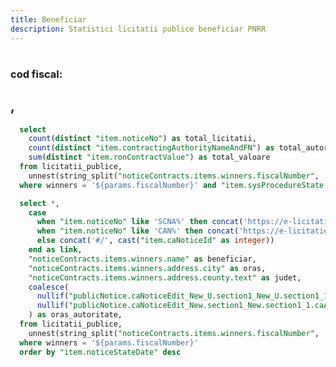```yaml
---
title: Beneficiar
description: Statistici licitatii publice beneficiar PNRR
---
```


# <Value data={licitatii_publice_beneficiar} row=0 column="beneficiar" />
### cod fiscal: <Value data={licitatii_publice_beneficiar} row=0 column="noticeContracts.items.winners.fiscalNumber" />
## <Value data={licitatii_publice_beneficiar} row=0 column="oras" />, <Value data={licitatii_publice_beneficiar} row=0 column="judet" />

<BigValue 
  data={beneficiar_stats} 
  value=total_licitatii
  title="Licitatii"
/>

<BigValue 
  data={beneficiar_stats} 
  value=total_autoritati
  title="Autoritati"
/>

<BigValue 
  data={beneficiar_stats} 
  value=total_valoare
  title="Valoare"
  fmt="num2m"
  color=green
/>

```sql beneficiar_stats
  select 
    count(distinct "item.noticeNo") as total_licitatii,
    count(distinct "item.contractingAuthorityNameAndFN") as total_autoritati,
    sum(distinct "item.ronContractValue") as total_valoare
  from licitatii_publice,
    unnest(string_split("noticeContracts.items.winners.fiscalNumber", ',')) as t(winners)
  where winners = '${params.fiscalNumber}' and "item.sysProcedureState.text" = 'Atribuita'
```

```sql licitatii_publice_beneficiar
  select *,
    case 
      when "item.noticeNo" like 'SCNA%' then concat('https://e-licitatie.ro/pub/notices/ca-notices/view-rfq/', cast("item.caNoticeId" as integer))
      when "item.noticeNo" like 'CAN%' then concat('https://e-licitatie.ro/pub/notices/ca-notices/view-c/', cast("item.caNoticeId" as integer))
      else concat('#/', cast("item.caNoticeId" as integer))
    end as link,
    "noticeContracts.items.winners.name" as beneficiar,
    "noticeContracts.items.winners.address.city" as oras,
    "noticeContracts.items.winners.address.county.text" as judet,
    coalesce(
      nullif("publicNotice.caNoticeEdit_New_U.section1_New_U.section1_1.caAddress.city", '-'),
      nullif("publicNotice.caNoticeEdit_New.section1_New.section1_1.caAddress.city", '-')
    ) as oras_autoritate,
  from licitatii_publice,
    unnest(string_split("noticeContracts.items.winners.fiscalNumber", ',')) as t(winners)
  where winners = '${params.fiscalNumber}'
  order by "item.noticeStateDate" desc
```

<DataTable data={licitatii_publice_beneficiar} rowShading=true search=true rows=50 wrapTitles=true>
  <Column id="link" openInNewTab=true title="Cod licitatie" contentType=link linkLabel="item.noticeNo" />
  <Column id="item.ronContractValue" title="Valoare" fmt="num2m" contentType=colorscale />
  <Column id="item.sysProcedureState.text" title="Stare licitatie" />
  <Column id="item.noticeStateDate" title="Data publicare" fmt="dd-mm-yyyy" />
  <Column id="item.contractTitle" title="Nume licitatie" />
  <Column id="item.contractingAuthorityNameAndFN" title="Autoritate contractanta" />
  <Column id="oras_autoritate" title="Oras autoritate" />
  <Column id="item.cpvCodeAndName" title="Cod CPV" />
</DataTable>